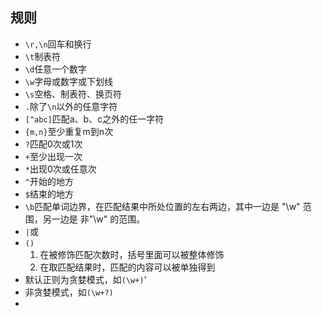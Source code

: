 ## 规则

- `\r,\n`回车和换行
- `\t`制表符
- `\d`任意一个数字
- `\w`字母或数字或下划线
- `\s`空格、制表符、换页符
- `.`除了`\n`以外的任意字符
- `[^abc]`匹配a、b、c之外的任一字符
- `{m,n}`至少重复m到n次
- `?`匹配0次或1次
- `+`至少出现一次
- `*`出现0次或任意次
- `^`开始的地方
- `$`结束的地方
- `\b`匹配单词边界，在匹配结果中所处位置的左右两边，其中一边是 "\w" 范围，另一边是 非"\w" 的范围。
- `|`或
- `()`
  1. 在被修饰匹配次数时，括号里面可以被整体修饰
  2. 在取匹配结果时，匹配的内容可以被单独得到
- 默认正则为贪婪模式，如`(\w+)`'
- 非贪婪模式，如`(\w+?)`
- 